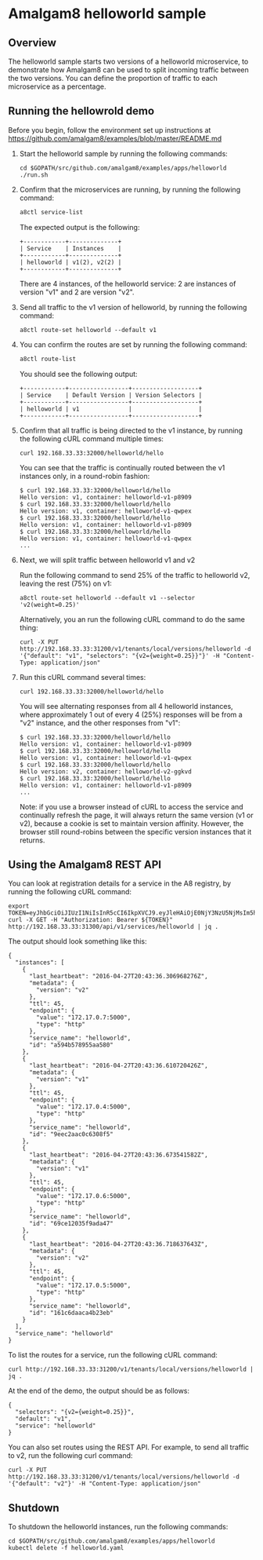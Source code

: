 # Amalgam8 helloworld sample

## Overview

The helloworld sample starts two versions of a helloworld microservice, to demonstrate how Amalgam8 can be used to split 
incoming traffic between the two versions. You can define the proportion of traffic to each microservice as a percentage.

## Running the hellowrold demo

Before you begin, follow the environment set up instructions at https://github.com/amalgam8/examples/blob/master/README.md

1. Start the helloworld sample by running the following commands:
    ```
    cd $GOPATH/src/github.com/amalgam8/examples/apps/helloworld
    ./run.sh
    ```

1. Confirm that the microservices are running, by running the following command:

    ```bash
    a8ctl service-list
    ```
    
    The expected output is the following:
    
    ```
    +------------+--------------+
    | Service    | Instances    |
    +------------+--------------+
    | helloworld | v1(2), v2(2) |
    +------------+--------------+
    ```

    There are 4 instances, of the helloworld service: 2 are instances of version "v1" and 2 are version "v2". 

1. Send all traffic to the v1 version of helloworld, by running the following command:

    ```
    a8ctl route-set helloworld --default v1
    ```

1. You can confirm the routes are set by running the following command:

    ```bash
    a8ctl route-list
    ```

    You should see the following output:

    ```
    +------------+-----------------+-------------------+
    | Service    | Default Version | Version Selectors |
    +------------+-----------------+-------------------+
    | helloworld | v1              |                   |
    +------------+-----------------+-------------------+
    ```

1. Confirm that all traffic is being directed to the v1 instance, by running the following cURL command multiple times:

    ```
    curl 192.168.33.33:32000/helloworld/hello
    ```

    You can see that the traffic is continually routed between the v1 instances only, in a round-robin fashion:

    ```
    $ curl 192.168.33.33:32000/helloworld/hello
    Hello version: v1, container: helloworld-v1-p8909
    $ curl 192.168.33.33:32000/helloworld/hello
    Hello version: v1, container: helloworld-v1-qwpex
    $ curl 192.168.33.33:32000/helloworld/hello
    Hello version: v1, container: helloworld-v1-p8909
    $ curl 192.168.33.33:32000/helloworld/hello
    Hello version: v1, container: helloworld-v1-qwpex
    ...
    ```

1. Next, we will split traffic between helloworld v1 and v2

    Run the following command to send 25% of the traffic to helloworld v2, leaving the rest (75%) on v1:
    
    ```
    a8ctl route-set helloworld --default v1 --selector 'v2(weight=0.25)'
    ```

    Alternatively, you an run the following cURL command to do the same thing:

    ```
    curl -X PUT http://192.168.33.33:31200/v1/tenants/local/versions/helloworld -d '{"default": "v1", "selectors": "{v2={weight=0.25}}"}' -H "Content-Type: application/json"
    ```

1. Run this cURL command several times:

    ```
    curl 192.168.33.33:32000/helloworld/hello
    ```

    You will see alternating responses from all 4 helloworld instances, where approximately 1 out of every 4 (25%) responses will be from a "v2" instance, and the other responses from "v1":

    ```
    $ curl 192.168.33.33:32000/helloworld/hello
    Hello version: v1, container: helloworld-v1-p8909
    $ curl 192.168.33.33:32000/helloworld/hello
    Hello version: v1, container: helloworld-v1-qwpex
    $ curl 192.168.33.33:32000/helloworld/hello
    Hello version: v2, container: helloworld-v2-ggkvd
    $ curl 192.168.33.33:32000/helloworld/hello
    Hello version: v1, container: helloworld-v1-p8909
    ...
    ```

    Note: if you use a browser instead of cURL to access the service and continually refresh the page, 
    it will always return the same version (v1 or v2), because a cookie is set to maintain version affinity.
    However, the browser still round-robins between the specific version instances that it returns.

## Using the Amalgam8 REST API

You can look at registration details for a service in the A8 registry, by running the following cURL command:

```
export TOKEN=eyJhbGciOiJIUzI1NiIsInR5cCI6IkpXVCJ9.eyJleHAiOjE0NjY3NzU5NjMsIm5hbWVzcGFjZSI6Imdsb2JhbC5nbG9iYWwifQ.Gbz4G_O0OfJZiTuX6Ce4heU83gSWQLr5yyiA7eZNqdY
curl -X GET -H "Authorization: Bearer ${TOKEN}" http://192.168.33.33:31300/api/v1/services/helloworld | jq .
```

The output should look something like this:

```
{
  "instances": [
    {
      "last_heartbeat": "2016-04-27T20:43:36.306968276Z",
      "metadata": {
        "version": "v2"
      },
      "ttl": 45,
      "endpoint": {
        "value": "172.17.0.7:5000",
        "type": "http"
      },
      "service_name": "helloworld",
      "id": "a594b578955aa580"
    },
    {
      "last_heartbeat": "2016-04-27T20:43:36.610720426Z",
      "metadata": {
        "version": "v1"
      },
      "ttl": 45,
      "endpoint": {
        "value": "172.17.0.4:5000",
        "type": "http"
      },
      "service_name": "helloworld",
      "id": "9eec2aac0c6308f5"
    },
    {
      "last_heartbeat": "2016-04-27T20:43:36.673541582Z",
      "metadata": {
        "version": "v1"
      },
      "ttl": 45,
      "endpoint": {
        "value": "172.17.0.6:5000",
        "type": "http"
      },
      "service_name": "helloworld",
      "id": "69ce12035f9ada47"
    },
    {
      "last_heartbeat": "2016-04-27T20:43:36.718637643Z",
      "metadata": {
        "version": "v2"
      },
      "ttl": 45,
      "endpoint": {
        "value": "172.17.0.5:5000",
        "type": "http"
      },
      "service_name": "helloworld",
      "id": "161c6daaca4b23eb"
    }
  ],
  "service_name": "helloworld"
}
```

To list the routes for a service, run the following cURL command:

```
curl http://192.168.33.33:31200/v1/tenants/local/versions/helloworld | jq .
```

At the end of the demo, the output should be as follows:

```
{
  "selectors": "{v2={weight=0.25}}",
  "default": "v1",
  "service": "helloworld"
}
```

You can also set routes using the REST API. For example, to send all traffic to v2, run the following curl command:

```
curl -X PUT http://192.168.33.33:31200/v1/tenants/local/versions/helloworld -d '{"default": "v2"}' -H "Content-Type: application/json"
```

## Shutdown

To shutdown the helloworld instances, run the following commands:

```
cd $GOPATH/src/github.com/amalgam8/examples/apps/helloworld
kubectl delete -f helloworld.yaml
```
